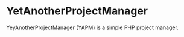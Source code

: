 YetAnotherProjectManager
========================

YeyAnotherProjectManager (YAPM) is a simple PHP project manager.
